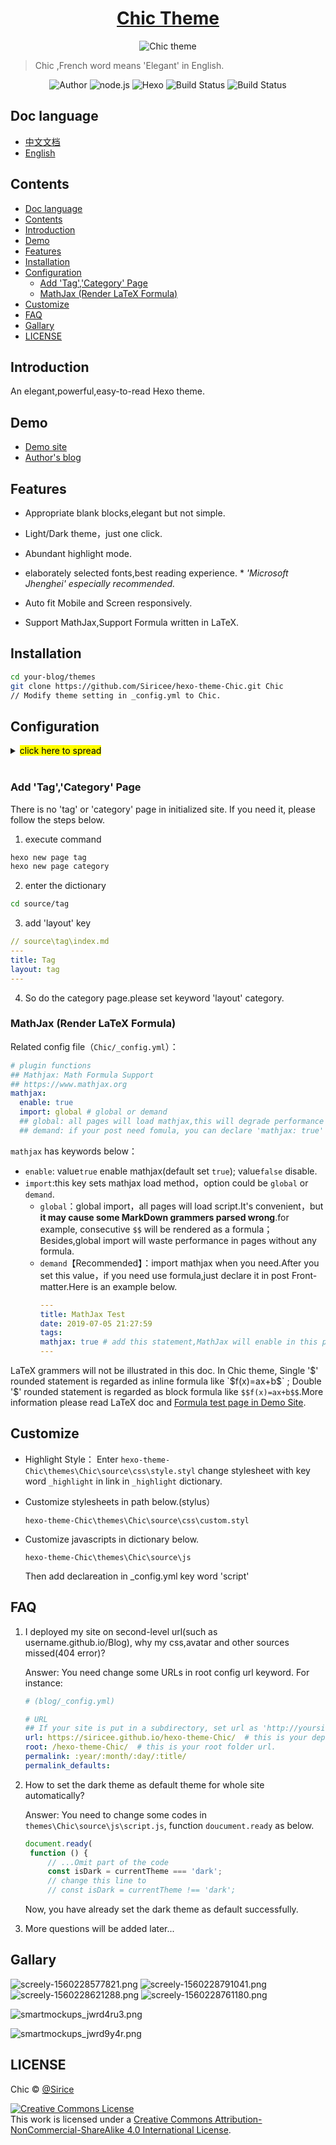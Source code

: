 <h1 align="center"><a href="https://github.com/Siricee/hexo-theme-Chic" target="_blank">Chic Theme</a></h1>

<p align="center">
<img src="https://i.loli.net/2019/06/12/5d006bd289aa325037.png" alt="Chic theme">
</p>

> Chic ,French word means 'Elegant' in English.

<p align="center">
<img alt="Author" src="https://img.shields.io/badge/Author-Sirice-blue.svg"/>
<img alt="node.js" src="https://img.shields.io/badge/node.js-6.0%2B-43853d.svg?style=flat-square"/>
<img alt="Hexo" src="https://img.shields.io/badge/hexo-3.0+-0e83cd.svg?style=flat-square"/>
<img alt="Build Status" src="https://img.shields.io/badge/device-responsive-orange.svg"/>
<img alt="Build Status" src="https://img.shields.io/travis/viosey/hexo-theme-material.svg?style=flat-square"/>
</p>

## Doc language

- [中文文档](README-CN.md)
- [English](README.md)

## Contents
- [Doc language](#doc-language)
- [Contents](#contents)
- [Introduction](#introduction)
- [Demo](#demo)
- [Features](#features)
- [Installation](#installation)
- [Configuration](#configuration)
  - [Add 'Tag','Category' Page](#add-tagcategory-page)
  - [MathJax (Render LaTeX Formula)](#mathjax-render-latex-formula)
- [Customize](#customize)
- [FAQ](#faq)
- [Gallary](#gallary)
- [LICENSE](#license)


## Introduction
An elegant,powerful,easy-to-read Hexo theme.

## Demo
- [Demo site](https://siricee.github.io/hexo-theme-Chic)
- [Author's blog](https://siricee.github.io/)

## Features
- Appropriate blank blocks,elegant but not simple.

- Light/Dark theme，just one click.

- Abundant highlight mode.

- elaborately selected fonts,best reading experience. \* *'Microsoft Jhenghei' especially recommended.*

- Auto fit Mobile and Screen responsively.

- Support MathJax,Support Formula written in LaTeX.

## Installation

```bash
cd your-blog/themes
git clone https://github.com/Siricee/hexo-theme-Chic.git Chic
// Modify theme setting in _config.yml to Chic.
```

## Configuration
<details>
<summary><mark>click here to spread</mark></summary>

```yaml
# Header
navname: Bentham's Blog

# navigatior items
nav:
  Posts: /archives
  Categories: /category
  Tags: /tag
  About: /about

# favicon
favicon: /favicon.ico

# Profile
nickname: Jeremy Bentham

### this variable is MarkDown form.
description: Lorem ipsum dolor sit amet, **consectetur adipiscing elit.** <br>Fusce eget urna vitae velit *eleifend interdum at ac* nisi.
avatar: /image/avatar.jpg

# main menu navigation
## links key words should not be changed.
## Complete url after key words.
## Unused key can be commented out.
links:
  Blog: /archives
#  Category:
#  Tags:
#  Link:
#  Resume:
#  Publish:
#  Trophy:
#  Gallary:
#  RSS:
#  AliPay:
  ZhiHu: https://www.zhihu.com/people/sirice
#  LinkedIn:
#  FaceBook:
#  Twitter:
#  Skype:
#  CodeSandBox:
#  CodePen:
#  Sketch:
#  Gitlab:
#  Dribble:
  Instagram:
  Reddit:
#  YouTube:
#  QQ:
#  Weibo:
#  WeChat:
  Github: https://github.com/Siricee

# how links show: you have 2 choice--text or icon.
links_text_enable: false
links_icon_enable: true

# Post page
## Post_meta
post_meta_enable: true

post_author_enable: true
post_date_enable: true
post_category_enable: true
## Post copyright
post_copyright_enable: true

post_copyright_author_enable: true
post_copyright_permalink_enable: true
post_copyright_license_enable: true
post_copyright_license_text: Copyright (c) 2019 <a href="http://creativecommons.org/licenses/by-nc/4.0/">CC-BY-NC-4.0</a> LICENSE
post_copyright_slogan_enable: true
post_copyright_slogan_text: Do you believe in <strong>DESTINY<strong>?
## toc
post_toc_enable: true

# Page
page_title_enable: true

# Date / Time format
## Hexo uses Moment.js to parse and display date
## You can customize the date format as defined in
## http://momentjs.com/docs/#/displaying/format/
date_format: MMMM D, YYYY
time_format: H:mm:ss

# stylesheets loaded in the <head>
stylesheets:
  - /css/style.css

# scripts loaded in the end of the body
scripts:
  - /js/script.js
  - /js/tocbot.min.js
    # tscanlin/tocbot: Build a table of contents from headings in an HTML document.
    # https://github.com/tscanlin/tocbot


# plugin functions
## Mathjax: Math Formula Support
## https://www.mathjax.org
mathjax:
  enable: true
  import: demand # global or demand
  ## global: all pages will load mathjax,this will degrade performance and some grammers may be parsed wrong.
  ## demand: Recommend option,if your post need fomula, you can declare 'mathjax: true' in Front-matter
```
</details>
<br>

### Add 'Tag','Category' Page

There is no 'tag' or 'category' page in initialized site. If you need it, please follow the steps below.

1. execute command
```bash
hexo new page tag
hexo new page category
```
2. enter the dictionary
```bash
cd source/tag
```
3. add 'layout' key
```yaml
// source\tag\index.md
---
title: Tag
layout: tag
---
```
4. So do the category page.please set keyword 'layout' category.

### MathJax (Render LaTeX Formula)

Related config file（`Chic/_config.yml`）：
```yaml
# plugin functions
## Mathjax: Math Formula Support
## https://www.mathjax.org
mathjax:
  enable: true
  import: global # global or demand
  ## global: all pages will load mathjax,this will degrade performance and some grammers may be parsed wrong.
  ## demand: if your post need fomula, you can declare 'mathjax: true' in Front-matter
```
`mathjax` has keywords below：
- `enable`: value`true` enable mathjax(default set `true`); value`false` disable.
- `import`:this key sets mathjax load method，option could be `global` or `demand`.
  - `global`：global import，all pages will load script.It's convenient，but **it may cause some MarkDown grammers parsed wrong**.for example, consecutive `$$` will be rendered as a formula；Besides,global import will waste performance in pages without any formula.
  - `demand`【Recommended】：import mathjax when you need.After you set this value，if you need use formula,just declare it in post Front-matter.Here is an example below.
    ```yaml
    ---
    title: MathJax Test
    date: 2019-07-05 21:27:59
    tags:
    mathjax: true # add this statement,MathJax will enable in this post.
    ---
    ```
LaTeX grammers will not be illustrated in this doc. In Chic theme, Single '$' rounded statement is regarded as inline formula like `$f(x)=ax+b$` ; Double '$' rounded statement is regarded as block formula like `$$f(x)=ax+b$$`.More information please read LaTeX doc and [Formula test page in Demo Site](https://siricee.github.io/hexo-theme-Chic/2019/07/05/MathJax_test/).




## Customize

- Highlight Style： Enter `hexo-theme-Chic\themes\Chic\source\css\style.styl` change stylesheet with key word `_highlight` in link in `_highlight` dictionary.

- Customize stylesheets in path below.(stylus）

   `hexo-theme-Chic\themes\Chic\source\css\custom.styl`

- Customize javascripts in dictionary below.

  `hexo-theme-Chic\themes\Chic\source\js`

  Then add declareation in _config.yml key word 'script'

## FAQ

1. I deployed my site on second-level url(such as username.github.io/Blog), why my css,avatar and other sources  missed(404 error)?

    Answer: You need change some URLs in root config url keyword. For instance:
    ```yaml
    # (blog/_config.yml)

    # URL
    ## If your site is put in a subdirectory, set url as 'http://yoursite.com/child' and root as '/child/'
    url: https://siricee.github.io/hexo-theme-Chic/  # this is your deploy url.
    root: /hexo-theme-Chic/  # this is your root folder url.
    permalink: :year/:month/:day/:title/
    permalink_defaults:
    ```

2. How to set the dark theme as default theme for whole site automatically?
   
   Answer: You need to change some codes in `themes\Chic\source\js\script.js`, function `doucument.ready` as below.
   ```javascript
   document.ready(
    function () {
        // ...Omit part of the code
        const isDark = currentTheme === 'dark';
        // change this line to
        // const isDark = currentTheme !== 'dark';
   ```
   Now, you have already set the dark theme as default successfully.

3. More questions will be added later...

## Gallary
![screely-1560228577821.png](https://i.loli.net/2019/06/12/5d00a0850285252790.png)
![screely-1560228791041.png](https://i.loli.net/2019/06/12/5d00a0856063661133.png)
![screely-1560228621288.png](https://i.loli.net/2019/06/12/5d00a084e29cd40271.png)
![screely-1560228761180.png](https://i.loli.net/2019/06/12/5d00a0855d28072392.png)

![smartmockups_jwrd4ru3.png](https://i.loli.net/2019/06/12/5d00a085d115d16700.png)

![smartmockups_jwrd9y4r.png](https://i.loli.net/2019/06/12/5d00a085ec26284832.png)

## LICENSE
Chic © [@Sirice](https://github.com/Siricee)

<a rel="license" href="http://creativecommons.org/licenses/by-nc-sa/4.0/"><img alt="Creative Commons License" style="border-width:0" src="https://i.creativecommons.org/l/by-nc-sa/4.0/88x31.png" /></a><br />This work is licensed under a <a rel="license" href="http://creativecommons.org/licenses/by-nc-sa/4.0/">Creative Commons Attribution-NonCommercial-ShareAlike 4.0 International License</a>.
